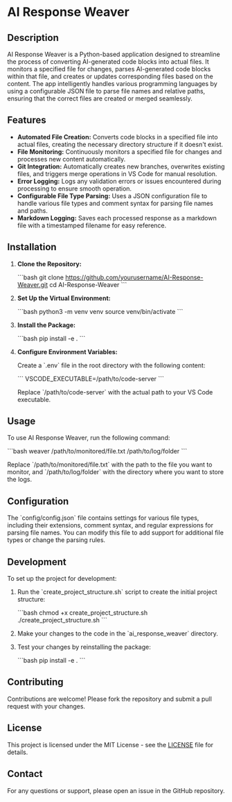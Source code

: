 # AI Response Weaver

## Description

AI Response Weaver is a Python-based application designed to streamline the process of converting AI-generated code blocks into actual files. It monitors a specified file for changes, parses AI-generated code blocks within that file, and creates or updates corresponding files based on the content. The app intelligently handles various programming languages by using a configurable JSON file to parse file names and relative paths, ensuring that the correct files are created or merged seamlessly.

## Features

- **Automated File Creation:** Converts code blocks in a specified file into actual files, creating the necessary directory structure if it doesn't exist.
- **File Monitoring:** Continuously monitors a specified file for changes and processes new content automatically.
- **Git Integration:** Automatically creates new branches, overwrites existing files, and triggers merge operations in VS Code for manual resolution.
- **Error Logging:** Logs any validation errors or issues encountered during processing to ensure smooth operation.
- **Configurable File Type Parsing:** Uses a JSON configuration file to handle various file types and comment syntax for parsing file names and paths.
- **Markdown Logging:** Saves each processed response as a markdown file with a timestamped filename for easy reference.

## Installation

1. **Clone the Repository:**

   \`\`\`bash
   git clone https://github.com/yourusername/AI-Response-Weaver.git
   cd AI-Response-Weaver
   \`\`\`

2. **Set Up the Virtual Environment:**

   \`\`\`bash
   python3 -m venv venv
   source venv/bin/activate
   \`\`\`

3. **Install the Package:**

   \`\`\`bash
   pip install -e .
   \`\`\`

4. **Configure Environment Variables:**

   Create a \`.env\` file in the root directory with the following content:

   \`\`\`
   VSCODE_EXECUTABLE=/path/to/code-server
   \`\`\`

   Replace \`/path/to/code-server\` with the actual path to your VS Code executable.

## Usage

To use AI Response Weaver, run the following command:

\`\`\`bash
weaver /path/to/monitored/file.txt /path/to/log/folder
\`\`\`

Replace \`/path/to/monitored/file.txt\` with the path to the file you want to monitor, and \`/path/to/log/folder\` with the directory where you want to store the logs.

## Configuration

The \`config/config.json\` file contains settings for various file types, including their extensions, comment syntax, and regular expressions for parsing file names. You can modify this file to add support for additional file types or change the parsing rules.

## Development

To set up the project for development:

1. Run the \`create_project_structure.sh\` script to create the initial project structure:

   \`\`\`bash
   chmod +x create_project_structure.sh
   ./create_project_structure.sh
   \`\`\`

2. Make your changes to the code in the \`ai_response_weaver\` directory.

3. Test your changes by reinstalling the package:

   \`\`\`bash
   pip install -e .
   \`\`\`

## Contributing

Contributions are welcome! Please fork the repository and submit a pull request with your changes.

## License

This project is licensed under the MIT License - see the [LICENSE](LICENSE) file for details.

## Contact

For any questions or support, please open an issue in the GitHub repository.